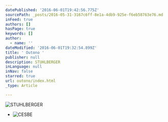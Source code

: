```yaml
---
datePublished: '2016-06-01T19:42:56.775Z'
sourcePath: _posts/2016-05-31-3167c6ff-8e1a-4db9-925e-f6eb58763e76.md
inFeed: true
authors: []
hasPage: true
keywords: []
author:
  - name: ''
dateModified: '2016-06-01T19:32:54.899Z'
title: ' Outono '
publisher: null
description: STUHLBERGER
inLanguage: null
inNav: false
starred: true
url: outono/index.html
_type: Article

---
```

![STUHLBERGER](https://s3-us-west-2.amazonaws.com/the-grid-img/p/cfaeeb81582f18f4700ea2338bc992bb8ba8e0b6.jpg)

* ![CESBE](https://s3-us-west-2.amazonaws.com/the-grid-img/p/dfd3e88ca48b7c74eca0ea5e14b1dcec603fcec9.jpg)